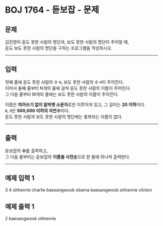 # BOJ 1764 - 듣보잡 - 문제

## 문제

김진영이 듣도 못한 사람의 명단과, 보도 못한 사람의 명단이 주어질 때,  
듣도 보도 못한 사람의 명단을 구하는 프로그램을 작성하시오.

---

## 입력

첫째 줄에 듣도 못한 사람의 수 `N`, 보도 못한 사람의 수 `M`이 주어진다.  
이어서 둘째 줄부터 N개의 줄에 걸쳐 듣도 못한 사람의 이름이 주어진다.  
그 다음 줄부터 M개의 줄에는 보도 못한 사람의 이름이 주어진다.

이름은 **띄어쓰기 없이 알파벳 소문자**로만 이루어져 있고, 그 길이는 **20 이하**이다.  
`N`, `M`은 **500,000 이하의 자연수**이다.  
듣도 못한 사람과 보도 못한 사람의 명단에는 중복되는 이름이 없다.

---

## 출력

듣보잡의 **수**를 출력하고,  
그 다음 줄부터는 듣보잡의 **이름을 사전순**으로 한 줄에 하나씩 출력한다.

---

## 예제 입력 1

3 4
ohhenrie
charlie
baesangwook
obama
baesangwook
ohhenrie
clinton

## 예제 출력 1

2
baesangwook
ohhenrie
